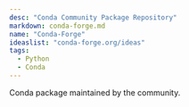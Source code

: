 ```yaml
---
desc: "Conda Community Package Repository"
markdown: conda-forge.md
name: "Conda-Forge"
ideaslist: "conda-forge.org/ideas"
tags:
  - Python
  - Conda
---
```


Conda package maintained by the community.
